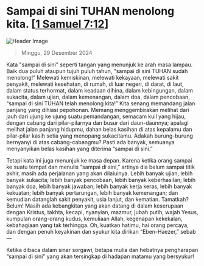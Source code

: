 
# Sampai di sini TUHAN menolong kita. [[1 Samuel 7:12](http://alkitab.sabda.org/?1%20Samuel%207:12)]

![Header Image](https://alkitab.app/slice/sunrise.jpg)

> Minggu, 29 Desember 2024

Kata "sampai di sini" seperti tangan yang menunjuk ke arah masa lampau. Baik dua puluh ataupun tujuh puluh tahun, "sampai di sini TUHAN sudah menolong!” Melewati kemiskinan, melewati kekayaan, melewati sakit penyakit, melewati kesehatan, di rumah, di luar negeri, di darat, di laut, dalam status terhormat, dalam keadaan dihina, dalam kebingungan, dalam sukacita, dalam ujian, dalam kemenangan, dalam doa, dalam pencobaan, “sampai di sini TUHAN telah menolong kita!” Kita senang memandang jalan panjang yang dihiasi pepohonan. Memang menggembirakan melihat dari jauh dari ujung ke ujung suatu pemandangan, semacam kuil yang hijau, dengan cabang dari pilar-pilarnya dan busur dari daun-daunnya; apalagi melihat jalan panjang hidupmu, dahan belas kasihan di atas kepalamu dan pilar-pilar kasih setia yang menopang sukacitamu. Adakah burung-burung bernyanyi di atas cabang-cabangmu? Pasti ada banyak, semuanya menyanyikan belas kasihan yang diterima “sampai di sini.”

Tetapi kata ini juga menunjuk ke masa depan. Karena ketika orang sampai ke suatu tempat dan menulis “sampai di sini,” artinya dia belum sampai titik akhir, masih ada perjalanan yang akan dilaluinya. Lebih banyak ujian, lebih banyak sukacita; lebih banyak pencobaan, lebih banyak keberhasilan; lebih banyak doa, lebih banyak jawaban; lebih banyak kerja keras, lebih banyak kekuatan; lebih banyak pertarungan, lebih banyak kemenangan; dan kemudian datanglah sakit penyakit, usia lanjut, dan kematian. Tamatkah? Belum! Masih ada kebangkitan yang akan datang di dalam keserupaan dengan Kristus, takhta, kecapi, nyanyian, mazmur, jubah putih, wajah Yesus, kumpulan orang-orang kudus, kemuliaan Allah, kegenapan kekekalan, kebahagiaan yang tak terhingga. Oh, kuatkan hatimu, hai orang percaya, dan dengan penuh keyakinan dan syukur kita dirikan “Eben-Haezer,” sebab—

Ketika dibaca dalam sinar sorgawi, betapa mulia dan hebatnya pengharapan “sampai di sini” yang akan tersingkap di hadapan matamu yang bersyukur!
    